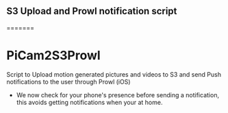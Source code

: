 ## S3 Upload and Prowl notification script
=======
# PiCam2S3Prowl
Script to Upload motion generated pictures and videos to S3 and send Push notifications to the user through Prowl (iOS)

- We now check for your phone's presence before sending a notification, this avoids getting notifications when your at home.
